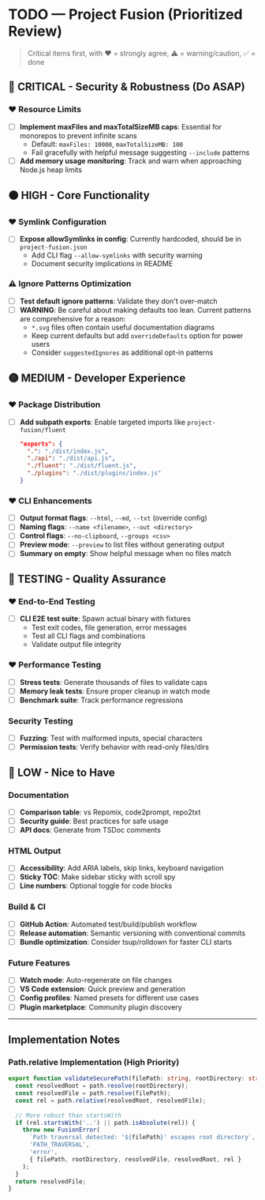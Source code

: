 # TODO — Project Fusion (Prioritized Review)

> Critical items first, with ❤️ = strongly agree, ⚠️ = warning/caution, ✅ = done

## 🔴 CRITICAL - Security & Robustness (Do ASAP)

### ❤️ Resource Limits
- [ ] **Implement maxFiles and maxTotalSizeMB caps**: Essential for monorepos to prevent infinite scans
  - Default: `maxFiles: 10000`, `maxTotalSizeMB: 100`
  - Fail gracefully with helpful message suggesting `--include` patterns
- [ ] **Add memory usage monitoring**: Track and warn when approaching Node.js heap limits

## 🟠 HIGH - Core Functionality

### ❤️ Symlink Configuration
- [ ] **Expose allowSymlinks in config**: Currently hardcoded, should be in `project-fusion.json`
  - Add CLI flag `--allow-symlinks` with security warning
  - Document security implications in README

### ⚠️ Ignore Patterns Optimization
- [ ] **Test default ignore patterns**: Validate they don't over-match
- [ ] **WARNING**: Be careful about making defaults too lean. Current patterns are comprehensive for a reason:
  - `*.svg` files often contain useful documentation diagrams
  - Keep current defaults but add `overrideDefaults` option for power users
  - Consider `suggestedIgnores` as additional opt-in patterns

## 🟡 MEDIUM - Developer Experience

### ❤️ Package Distribution
- [ ] **Add subpath exports**: Enable targeted imports like `project-fusion/fluent`
  ```json
  "exports": {
    ".": "./dist/index.js",
    "./api": "./dist/api.js",
    "./fluent": "./dist/fluent.js",
    "./plugins": "./dist/plugins/index.js"
  }
  ```

### ❤️ CLI Enhancements
- [ ] **Output format flags**: `--html`, `--md`, `--txt` (override config)
- [ ] **Naming flags**: `--name <filename>`, `--out <directory>`
- [ ] **Control flags**: `--no-clipboard`, `--groups <csv>`
- [ ] **Preview mode**: `--preview` to list files without generating output
- [ ] **Summary on empty**: Show helpful message when no files match

## 🧪 TESTING - Quality Assurance

### ❤️ End-to-End Testing
- [ ] **CLI E2E test suite**: Spawn actual binary with fixtures
  - Test exit codes, file generation, error messages
  - Test all CLI flags and combinations
  - Validate output file integrity

### ❤️ Performance Testing
- [ ] **Stress tests**: Generate thousands of files to validate caps
- [ ] **Memory leak tests**: Ensure proper cleanup in watch mode
- [ ] **Benchmark suite**: Track performance regressions

### Security Testing
- [ ] **Fuzzing**: Test with malformed inputs, special characters
- [ ] **Permission tests**: Verify behavior with read-only files/dirs

## 🔵 LOW - Nice to Have

### Documentation
- [ ] **Comparison table**: vs Repomix, code2prompt, repo2txt
- [ ] **Security guide**: Best practices for safe usage
- [ ] **API docs**: Generate from TSDoc comments

### HTML Output
- [ ] **Accessibility**: Add ARIA labels, skip links, keyboard navigation
- [ ] **Sticky TOC**: Make sidebar sticky with scroll spy
- [ ] **Line numbers**: Optional toggle for code blocks

### Build & CI
- [ ] **GitHub Action**: Automated test/build/publish workflow
- [ ] **Release automation**: Semantic versioning with conventional commits
- [ ] **Bundle optimization**: Consider tsup/rolldown for faster CLI starts

### Future Features
- [ ] **Watch mode**: Auto-regenerate on file changes
- [ ] **VS Code extension**: Quick preview and generation
- [ ] **Config profiles**: Named presets for different use cases
- [ ] **Plugin marketplace**: Community plugin discovery

---

## Implementation Notes

### Path.relative Implementation (High Priority)
```typescript
export function validateSecurePath(filePath: string, rootDirectory: string): string {
  const resolvedRoot = path.resolve(rootDirectory);
  const resolvedFile = path.resolve(filePath);
  const rel = path.relative(resolvedRoot, resolvedFile);
  
  // More robust than startsWith
  if (rel.startsWith('..') || path.isAbsolute(rel)) {
    throw new FusionError(
      `Path traversal detected: '${filePath}' escapes root directory`,
      'PATH_TRAVERSAL',
      'error',
      { filePath, rootDirectory, resolvedFile, resolvedRoot, rel }
    );
  }
  return resolvedFile;
}
```
